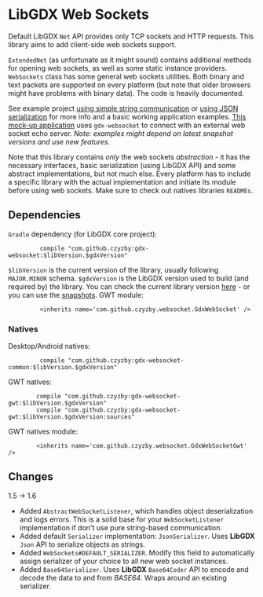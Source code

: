 # LibGDX Web Sockets

Default LibGDX `Net` API provides only TCP sockets and HTTP requests. This library aims to add client-side web sockets support.

`ExtendedNet` (as unfortunate as it might sound) contains additional methods for opening web sockets, as well as some static instance providers. `WebSockets` class has some general web sockets utilities. Both binary and text packets are supported on every platform (but note that older browsers might have problems with binary data). The code is heavily documented.

See example project [using simple string communication](https://github.com/czyzby/gdx-lml/tree/master/examples/gdx-websocket-tests) or [using JSON serialization](https://github.com/czyzby/gdx-lml/tree/master/examples/gdx-websocket-json) for more info and a basic working application examples. [This mock-up application](https://github.com/czyzby/gdx-lml/tree/master/examples/gdx-lml-vis-websocket) uses `gdx-websocket` to connect with an external web socket echo server. *Note: examples might depend on latest snapshot versions and use new features.*

Note that this library contains *only* the web sockets *abstraction* - it has the necessary interfaces, basic serialization (using LibGDX API) and some abstract implementations, but not much else. Every platform has to include a specific library with the actual implementation and initiate its module before using web sockets. Make sure to check out natives libraries `READMEs`.

## Dependencies
`Gradle` dependency (for LibGDX core project):
```
         compile "com.github.czyzby:gdx-websocket:$libVersion.$gdxVersion"
```
`$libVersion` is the current version of the library, usually following `MAJOR.MINOR` schema. `$gdxVersion` is the LibGDX version used to build (and required by) the library. You can check the current library version [here](http://search.maven.org/#search|ga|1|g%3A%22com.github.czyzby%22) - or you can use the [snapshots](https://oss.sonatype.org/content/repositories/snapshots/com/github/czyzby/).
GWT module:
```
         <inherits name='com.github.czyzby.websocket.GdxWebSocket' />
```

### Natives

Desktop/Android natives:
```
         compile "com.github.czyzby:gdx-websocket-common:$libVersion.$gdxVersion"
```

GWT natives:
```
        compile "com.github.czyzby:gdx-websocket-gwt:$libVersion.$gdxVersion"
        compile "com.github.czyzby:gdx-websocket-gwt:$libVersion.$gdxVersion:sources"
```

GWT natives module:
```
        <inherits name='com.github.czyzby.websocket.GdxWebSocketGwt' />
```

## Changes

1.5 -> 1.6

- Added `AbstractWebSocketListener`, which handles object deserialization and logs errors. This is a solid base for your `WebSocketListener` implementation if don't use pure string-based communication. 
- Added default `Serializer` implementation: `JsonSerializer`. Uses **LibGDX** `Json` API to serialize objects as strings.
- Added `WebSockets#DEFAULT_SERIALIZER`. Modify this field to automatically assign serializer of your choice to all new web socket instances.
- Added `Base64Serializer`. Uses **LibGDX** `Base64Coder` API to encode and decode the data to and from *BASE64*. Wraps around an existing serializer.
